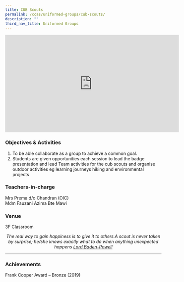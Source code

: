 ```yaml
---
title: CUB Scouts
permalink: /ccas/uniformed-groups/cub-scouts/
description: ""
third_nav_title: Uniformed Groups
---
```

<iframe allowfullscreen="" allow="accelerometer; autoplay; clipboard-write; encrypted-media; gyroscope; picture-in-picture; web-share" frameborder="0" title="YouTube video player" src="https://www.youtube.com/embed/Su2ilBaa9ZI?si=MpmLdaoSiQNxUMQq" height="315" width="560"></iframe>

### Objectives &amp; Activities

1.  To be able collaborate as a group to achieve a common goal.
2.  Students are given opportunities each session to lead the badge presentation and lead Team activities for the cub scouts and organise outdoor activities eg learning journeys hiking and environmental projects

### Teachers-in-charge

Mrs Prema d/o Chandran (OIC) <br>
Mdm Fauzani Azima Bte Mawi

### Venue

3F Classroom

<center><i>The real way to gain happiness is to give it to others.A scout is never taken by surprise; he/she knows exactly what to do when anything unexpected happens <u>Lord Baden-Powell</u></i></center>

***

### Achievements
Frank Cooper Award – Bronze (2019)